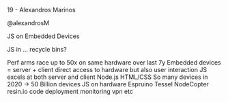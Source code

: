19 - Alexandros Marinos

@alexandrosM

JS on Embedded Devices

JS in ... recycle bins?

Perf arms race
	up to 50x on same hardware over last 7y
Embedded devices = server + client
	direct access to hardware
	but also user interaction
JS excels at both server and client
	Node.js
	HTML/CSS
So many devices
	in 2020 -> 50 Billion devices
JS on hardware
	Espruino
	Tessel
	NodeCopter
resin.io
	code deployment
	monitoring
	vpn
	etc

